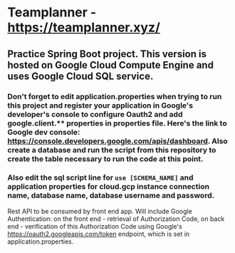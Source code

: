 # Teamplanner - https://teamplanner.xyz/
## Practice Spring Boot project. This version is hosted on Google Cloud Compute Engine and uses Google Cloud SQL service.
  
### Don't forget to edit application.properties when trying to run this project and register your application in Google's developer's console to configure Oauth2 and add google.client.** properties in properties file. Here's the link to Google dev console: https://console.developers.google.com/apis/dashboard. Also create a database and run the script from this repository to create the table necessary to run the code at this point.
### Also edit the sql script line for `use [SCHEMA_NAME]` and application properties for cloud.gcp instance connection name, database name, database username and password.
Rest API to be consumed by front end app.
Will include Google Authentication: on the front end - retrieval of Authorization Code,
on back end - verification of this Authorization Code using Google's https://oauth2.googleapis.com/token endpoint, which is set in application.properties.
